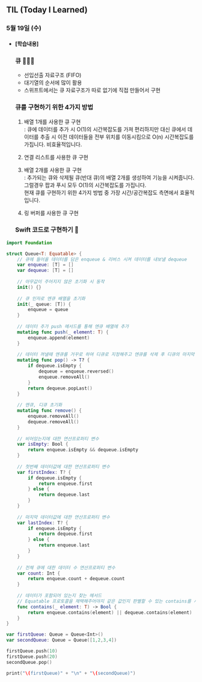 ## TIL (Today I Learned)

### 5월 19일 (수)

- #### [학습내용]
  
  ### 큐 🧑🏻‍💻
    - 선입선출 자료구조 (FIFO)
    - 대기열의 순서에 많이 활용
    - 스위프트에서는 큐 자료구조가 따로 없기에 직접 만들어서 구현

  ### 큐를 구현하기 위한 4가지 방법

    1) 배열 1개를 사용한 큐 구현   
    : 큐에 데이터를 추가 시 O(1)의 시간복잡도를 가져 편리하지만 대신 큐에서 데이터를 추출 시 이전 데이터들을 전부 위치를 이동시킴으로 O(n) 시간복잡도를 가집니다. 비효율적입니다.

    2) 연결 리스트를 사용한 큐 구현

    3) 배열 2개를 사용한 큐 구현   
    : 추가되는 큐와 삭제될 큐(반대 큐)의 배열 2개를 생성하여 기능을 시켜줍니다. 그럴경우 팝과 푸시 모두 O(1)의 시간복잡도를 가집니다.   
    현재 큐를 구현하기 위한 4가지 방법 중 가장 시간/공간복잡도 측면에서 효율적입니다.

    4) 링 버퍼를 사용한 큐 구현

  ### Swift 코드로 구현하기 📝
```swift
import Foundation

struct Queue<T: Equatable> {
    // 큐에 들어올 데이터를 담은 enqueue & 리버스 시켜 데이터를 내보낼 dequeue
    var enqueue: [T] = []
    var dequeue: [T] = []
    
    // 아무값이 주어지지 않은 초기화 시 동작
    init() {}
    
    // 큐 인자로 엔큐 배열을 초기화
    init(_ queue: [T]) {
        enqueue = queue
    }
    
    // 데이터 추가 push 메서드를 통해 엔큐 배열에 추가
    mutating func push(_ element: T) {
        enqueue.append(element)
    }
    
    // 데이터 꺼낼때 엔큐를 거꾸로 하여 디큐로 지정해주고 엔큐를 삭제 후 디큐의 마지막 요소 추출
    mutating func pop() -> T? {
        if dequeue.isEmpty {
            dequeue = enqueue.reversed()
            enqueue.removeAll()
        }
        return dequeue.popLast()
    }
    
    // 엔큐, 디큐 초기화
    mutating func remove() {
        enqueue.removeAll()
        dequeue.removeAll()
    }
    
    // 비어있는지에 대한 연산프로퍼티 변수
    var isEmpty: Bool {
        return enqueue.isEmpty && dequeue.isEmpty
    }
    
    // 첫번째 데이터값에 대한 연산프로퍼티 변수
    var firstIndex: T? {
        if dequeue.isEmpty {
            return enqueue.first
        } else {
            return dequeue.last
        }
    }
    
    // 마지막 데이터값에 대한 연산프로퍼티 변수
    var lastIndex: T? {
        if enqueue.isEmpty {
            return dequeue.first
        } else {
            return enqueue.last
        }
    }
    
    // 전체 큐에 대한 데이터 수 연산프로퍼티 변수
    var count: Int {
        return enqueue.count + dequeue.count
    }
    
    // 데이터가 포함되어 있는지 찾는 메서드
    // Equatable 프로토콜을 채택해주어야지 같은 값인지 판별할 수 있는 contains를 사용할 수 있음
    func contains(_ element: T) -> Bool {
        return enqueue.contains(element) || dequeue.contains(element)
    }
}

var firstQueue: Queue = Queue<Int>()
var secondQueue: Queue = Queue([1,2,3,4])

firstQueue.push(10)
firstQueue.push(20)
secondQueue.pop()

print("\(firstQueue)" + "\n" + "\(secondQueue)")
```
